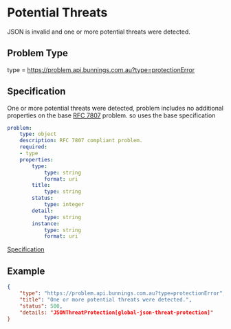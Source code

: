 # Potential Threats 

JSON is invalid and one or more potential threats were detected.

## Problem Type

type = https://problem.api.bunnings.com.au?type=protectionError

## Specification

One or more potential threats were detected, problem includes no additional properties on the base [RFC 7807](https://tools.ietf.org/html/rfc7807) problem.
so uses the base specification

```yaml
problem:
    type: object
    description: RFC 7807 compliant problem.
    required:
    - type
    properties:
        type:
            type: string
            format: uri
        title:
            type: string
        status:
            type: integer
        detail:
            type: string
        instance:
            type: string
            format: uri
```
[Specification](./problem.yaml)

## Example

```json
{
    "type": "https://problem.api.bunnings.com.au?type=protectionError",
    "title": "One or more potential threats were detected.",
    "status": 500,
	"details: "JSONThreatProtection[global-json-threat-protection]"
}
```